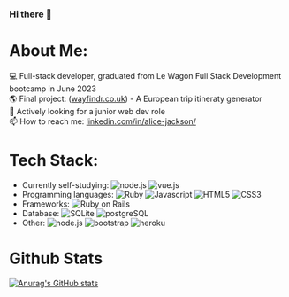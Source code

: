 ### Hi there 👋

# About Me:

💻 Full-stack developer, graduated from Le Wagon Full Stack Development bootcamp in June 2023<br> 🌎 Final project: ([wayfindr.co.uk](https://www.wayfindr.co.uk/)) - A European trip itineraty generator<br>🔎 Actively looking for a junior web dev role<br>📫 How to reach me: [linkedin.com/in/alice-jackson/](https://www.linkedin.com/in/alice-jackson/)<br>

# Tech Stack:

- Currently self-studying: ![node.js](https://img.shields.io/badge/Node.js-43853D?style=for-the-badge&logo=node.js&logoColor=white) ![vue.js](https://img.shields.io/badge/Vue.js-35495E?style=for-the-badge&logo=vue.js&logoColor=4FC08D)
- Programming languages: ![Ruby](https://img.shields.io/badge/Ruby-CC342D?style=for-the-badge&logo=ruby&logoColor=white) ![Javascript](https://img.shields.io/badge/JavaScript-F7DF1E?style=for-the-badge&logo=javascript&logoColor=black) ![HTML5](https://img.shields.io/badge/HTML5-E34F26?style=for-the-badge&logo=html5&logoColor=white) ![CSS3](https://img.shields.io/badge/CSS3-1572B6?style=for-the-badge&logo=css3&logoColor=white)
- Frameworks: ![Ruby on Rails](https://img.shields.io/badge/Ruby_on_Rails-CC0000?style=for-the-badge&logo=ruby-on-rails&logoColor=white)
- Database: ![SQLite](https://img.shields.io/badge/SQLite-07405E?style=for-the-badge&logo=sqlite&logoColor=white) ![postgreSQL](	https://img.shields.io/badge/PostgreSQL-316192?style=for-the-badge&logo=postgresql&logoColor=white)
- Other: ![node.js](https://img.shields.io/badge/JavaScript-F7DF1E?style=for-the-badge&logo=javascript&logoColor=black) ![bootstrap](https://img.shields.io/badge/Bootstrap-563D7C?style=for-the-badge&logo=bootstrap&logoColor=white) ![heroku](https://img.shields.io/badge/Heroku-430098?style=for-the-badge&logo=heroku&logoColor=white)

# Github Stats

[![Anurag's GitHub stats](https://github-readme-stats.vercel.app/api?username=palacejackson&theme=gotham&show_icons=true)](https://github.com/anuraghazra/github-readme-stats)
